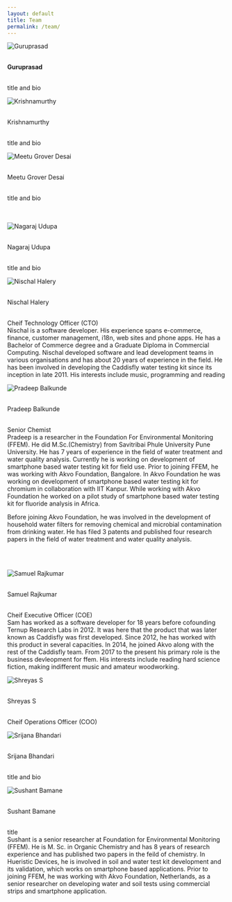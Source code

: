 ```yaml
---
layout: default
title: Team
permalink: /team/
---
```



<div class="row">
<div class="col-md-4"> 
<img class="d-block home-image" src="{{ site.baseurl }}images/assets/team/guruprasad.jpg" alt="Guruprasad">
<p>
 
 <br>**Guruprasad**
 
 <br> title and bio
  
 
 </p>
</div>
<div class="col-md-4">
<img class="d-block home-image" src="{{ site.baseurl }}images/assets/team/krishnamurthy.jpg" alt="Krishnamurthy">
 <p>
 
<br> Krishnamurthy
 
 <br> title and bio
  
 
  </p>
</div>
<div class="col-md-4">
 <img class="d-block home-image" src="{{ site.baseurl }}images/assets/team/meetu.jpg" alt="Meetu Grover Desai">
 <p>
 
 <br> Meetu Grover Desai
 
 <br> title and bio
  
 </p>
 <br><br>
</div>
<div class="col-md-4">
 <img class="d-block home-image" src="{{ site.baseurl }}images/assets/team/meetu.jpg" alt="Nagaraj Udupa">
 <p>
 
<br> Nagaraj Udupa
 
 <br> title and bio
  
 </p>
 </div>
  <div class="col-md-4">
 <img class="d-block home-image" src="{{ site.baseurl }}images/assets/team/nischal.jpg" alt="Nischal Halery"><p> 
 
 
<br> Nischal Halery
 
 <br> Cheif Technology Officer (CTO)
   <br>Nischal is a software developer. His experience spans e-commerce, finance, customer management, i18n, web sites and phone apps. He has a Bachelor of Commerce degree and a Graduate Diploma in Commercial Computing. Nischal developed software and lead development teams in various organisations and has about 20 years of experience in the field. He has been involved in developing the Caddisfly water testing kit since its inception in late 2011. His interests include music, programming and reading
  
 </p>
 </div>
  <div class="col-md-4">
 <img class="d-block home-image" src="{{ site.baseurl }}images/assets/team/pradeep.jpg" alt="Pradeep Balkunde">
   <p> 
 
 
<br> Pradeep Balkunde
 
 <br> Senior Chemist
    <br> Pradeep is a researcher in the Foundation For Environmental Monitoring (FFEM). He did M.Sc.(Chemistry) from Savitribai Phule University Pune University. He has 7 years of experience in the field of water treatment and water quality analysis. Currently he is working on development of smartphone based water testing kit for field use. Prior to joining FFEM, he was working with Akvo Foundation, Bangalore. In Akvo Foundation he was working on development of smartphone based water testing kit for chromium in collaboration with IIT Kanpur. While working with Akvo Foundation he worked on a pilot study of smartphone based water testing kit for fluoride analysis in Africa.

Before joining Akvo Foundation, he was involved in the development of household water filters for removing chemical and microbial contamination from drinking water. He has filed 3 patents and published four research papers in the field of water treatment and water quality analysis.
  
 </p> 
   
   <br><br>
   
 </div>
  <div class="col-md-4">
 <img class="d-block home-image" src="{{ site.baseurl }}images/assets/team/sam.jpg" alt="Samuel Rajkumar">
   <p> 
     
 
<br> Samuel Rajkumar
 
 <br> Cheif Executive Officer (COE)
    <br> Sam has worked as a software developer for 18 years before cofounding Ternup Research Labs in 2012. It was here that the product that was later known as Caddisfly was first developed. Since 2012, he has worked with this product in several capacities. In 2014, he joined Akvo along with the rest of the Caddisfly team. From 2017 to the present his primary role is the business devleopment for ffem. His interests include reading hard science fiction, making indifferent music and amateur woodworking.
  
 </p>
 </div>
<div class="col-md-4">
 <img class="d-block home-image" src="{{ site.baseurl }}images/assets/team/shreyas.jpg" alt="Shreyas S"><p> 
 
 
<br> Shreyas S
 
 <br> Cheif Operations Officer (COO)
  
 </p>
 </div>
<div class="col-md-4">
 <img class="d-block home-image" src="{{ site.baseurl }}images/assets/team/srijana.jpg" alt="Srijana Bhandari"><p> 
 
 
<br> Srijana Bhandari
 
 <br> title and bio
  
 </p>
 </div>
 <div class="col-md-4">
 <img class="d-block home-image" src="{{ site.baseurl }}images/assets/team/srijana.jpg" alt="Sushant Bamane"><p> 
 
 
<br> Sushant Bamane
 
 <br> title
  <br> Sushant is a senior researcher at Foundation for Environmental Monitoring (FFEM). He is M. Sc. in Organic Chemistry and has 8 years of research experience and has published two papers in the feild of chemistry. In Hueristic Devices, he is involved in soil and water test kit development and its validation, which works on smartphone based applications. Prior to joining FFEM, he was working with Akvo Foundation, Netherlands, as a senior researcher on developing water and soil tests using commercial strips and smartphone application.
  
 </p>
 </div>
